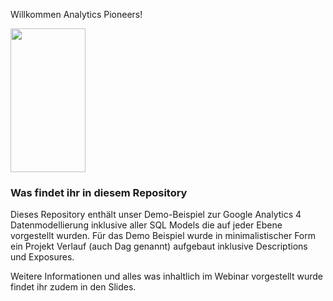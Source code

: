 Willkommen Analytics Pioneers!

<img src="https://user-images.githubusercontent.com/6991865/181518295-d841d0c8-10e3-467c-aa8c-a576dc0658c0.png" width="120" height="230">

### Was findet ihr in diesem Repository
Dieses Repository enthält unser Demo-Beispiel zur Google Analytics 4 Datenmodellierung inklusive aller SQL Models die auf jeder Ebene vorgestellt wurden.
Für das Demo Beispiel wurde in minimalistischer Form ein Projekt Verlauf (auch Dag genannt) aufgebaut inklusive Descriptions und Exposures.

Weitere Informationen und alles was inhaltlich im Webinar vorgestellt wurde findet ihr zudem in den Slides.
